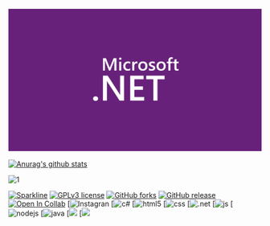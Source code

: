 ![](https://github.com/joomoraes/joomoraes/blob/main/net.png?raw=true)



[![Anurag's github stats](https://github-readme-stats.vercel.app/api?username=joomoraes&theme=blue-green)](https://github.com/anuraghazra/github-readme-stats)

![1](https://github-readme-stats.vercel.app/api/top-langs/?username=joomoraes&theme=blue-green)

[![Sparkline](https://stars.medv.io/Naereen/badges.svg)](https://stars.medv.io/Naereen/badges)
[![GPLv3 license](https://img.shields.io/badge/License-GPLv3-blue.svg)](http://perso.crans.org/besson/LICENSE.html)
[![GitHub forks](https://img.shields.io/github/forks/Naereen/StrapDown.js.svg?style=social&label=Fork&maxAge=2592000)](https://GitHub.com/Naereen/StrapDown.js/network/)
[![GitHub release](https://img.shields.io/github/release/Naereen/StrapDown.js.svg)](https://GitHub.com/Naereen/StrapDown.js/releases/)
[![Open In Collab](https://colab.research.google.com/assets/colab-badge.svg)](https://colab.research.google.com/github/Naereen/badges)
[![Instagran](https://img.shields.io/badge/Instagram-E4405F?style=for-the-badge&logo=instagram&logoColor=white)
[![c#](https://img.shields.io/badge/C%23-239120?style=for-the-badge&logo=c-sharp&logoColor=white)
[![html5](https://img.shields.io/badge/HTML-239120?style=for-the-badge&logo=html5&logoColor=white)
[![css](https://img.shields.io/badge/CSS-239120?&style=for-the-badge&logo=css3&logoColor=white)
[![.net](https://img.shields.io/badge/.NET-5C2D91?style=for-the-badge&logo=.net&logoColor=white)
[![js](https://img.shields.io/badge/JavaScript-F7DF1E?style=for-the-badge&logo=javascript&logoColor=black)
[![nodejs](https://img.shields.io/badge/Node.js-43853D?style=for-the-badge&logo=node.js&logoColor=white)
[![java](https://img.shields.io/badge/Java-ED8B00?style=for-the-badge&logo=java&logoColor=white)
[![](https://img.shields.io/badge/PHP-777BB4?style=for-the-badge&logo=php&logoColor=white)
[![](https://img.shields.io/badge/Spring-6DB33F?style=for-the-badge&logo=spring&logoColor=white)
